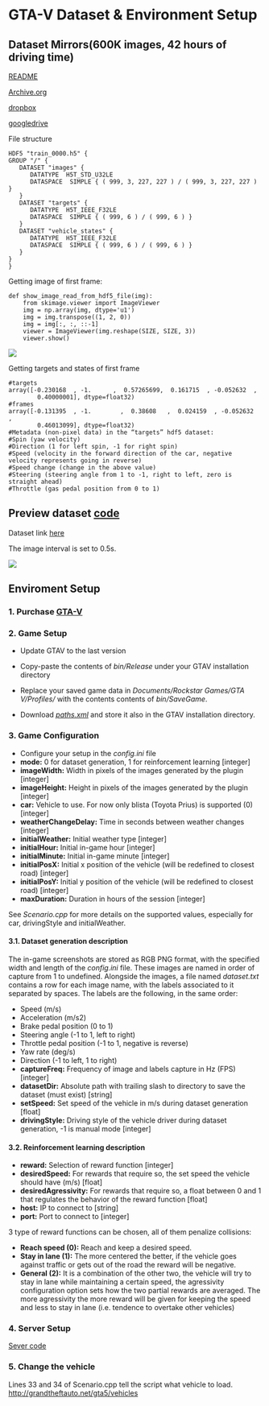 # GTA-V Dataset & Environment Setup
## Dataset Mirrors(600K images, 42 hours of driving time)
[README](https://docs.google.com/document/d/1c3upen7NsvkAwgxTC9rhAZJr75Zkn3EP2FVf1Ailqww/edit)

[Archive.org](https://archive.org/details/deepdrive-baseline-uint8)

[dropbox](https://www.dropbox.com/s/b6ox0k1w42cn3ca/gtav-42-hours-uint8.tar.gz?dl=0)

[googledrive](https://drive.google.com/drive/folders/0B2UgaM91sqeAWGZVaDdmaGs2cmM)

File structure
```
HDF5 "train_0000.h5" {
GROUP "/" {
   DATASET "images" {
      DATATYPE  H5T_STD_U32LE
      DATASPACE  SIMPLE { ( 999, 3, 227, 227 ) / ( 999, 3, 227, 227 ) }
   }
   DATASET "targets" {
      DATATYPE  H5T_IEEE_F32LE
      DATASPACE  SIMPLE { ( 999, 6 ) / ( 999, 6 ) }
   }
   DATASET "vehicle_states" {
      DATATYPE  H5T_IEEE_F32LE
      DATASPACE  SIMPLE { ( 999, 6 ) / ( 999, 6 ) }
   }
}
}
```
Getting image of first frame:
```
def show_image_read_from_hdf5_file(img):
    from skimage.viewer import ImageViewer
    img = np.array(img, dtype='u1')
    img = img.transpose((1, 2, 0))
    img = img[:, :, ::-1]
    viewer = ImageViewer(img.reshape(SIZE, SIZE, 3))
    viewer.show()
```
![](https://github.com/wang3303/GTA-V/blob/master/sample.png)

Getting targets and states of first frame
```
#targets
array([-0.230168  , -1.      ,  0.57265699,  0.161715  , -0.052632  ,  
        0.40000001], dtype=float32)
#frames
array([-0.131395  , -1.        ,  0.38608   ,  0.024159  , -0.052632  ,
        0.46013099], dtype=float32)
#Metadata (non-pixel data) in the “targets” hdf5 dataset:
#Spin (yaw velocity)
#Direction (1 for left spin, -1 for right spin)
#Speed (velocity in the forward direction of the car, negative velocity represents going in reverse)
#Speed change (change in the above value)
#Steering (steering angle from 1 to -1, right to left, zero is straight ahead)
#Throttle (gas pedal position from 0 to 1)
```

## Preview dataset [code](https://github.com/wang3303/GTA-V/blob/master/preview_dataset.py)

Dataset link [here](https://drive.google.com/drive/folders/0B2UgaM91sqeAWGZVaDdmaGs2cmM)

The image interval is set to 0.5s.

![](https://github.com/wang3303/GTA-V/blob/master/preview.png)

## Enviroment Setup
### 1. Purchase [GTA-V](http://www.rockstargames.com/V/)
### 2. Game Setup
* Update GTAV to the last version 

* Copy-paste the contents of *bin/Release* under your GTAV installation directory 

* Replace your saved game data in *Documents/Rockstar Games/GTA V/Profiles/* with the contents contents of *bin/SaveGame*. 

* Download *[paths.xml](https://drive.google.com/open?id=0Bzh5djJlCOmMOTA1RVlOXzZ5dEk)* and store it also in the GTAV installation directory. 
### 3. Game Configuration
* Configure your setup in the *config.ini* file
* **mode:** 0 for dataset generation, 1 for reinforcement learning [integer]
* **imageWidth:** Width in pixels of the images generated by the plugin [integer]
* **imageHeight:** Height in pixels of the images generated by the plugin [integer]
* **car:** Vehicle to use. For now only blista (Toyota Prius) is supported (0) [integer]
* **weatherChangeDelay:** Time in seconds between weather changes [integer]
* **initialWeather:** Initial weather type [integer]
* **initialHour:** Initial in-game hour [integer]
* **initialMinute:** Initial in-game minute [integer]
* **initialPosX:** Initial x position of the vehicle (will be redefined to closest road) [integer]
* **initialPosY:** Initial y position of the vehicle (will be redefined to closest road) [integer]
* **maxDuration:** Duration in hours of the session [integer]

See *Scenario.cpp* for more details on the supported values, especially for car, drivingStyle and initialWeather.
#### 3.1. Dataset generation description
The in-game screenshots are stored as RGB PNG format, with the specified width and length of the *config.ini* file. These images are named in order of capture from 1 to undefined. Alongside the images, a file named *dataset.txt* contains a row for each image name, with the labels associated to it separated by spaces. The labels are the following, in the same order:

* Speed (m/s)
* Acceleration (m/s2)
* Brake pedal position (0 to 1)
* Steering angle (-1 to 1, left to right)
* Throttle pedal position (-1 to 1, negative is reverse)
* Yaw rate (deg/s)
* Direction (-1 to left, 1 to right)
* **captureFreq:** Frequency of image and labels capture in Hz (FPS) [integer]
* **datasetDir:** Absolute path with trailing slash to directory to save the dataset (must exist) [string]
* **setSpeed:** Set speed of the vehicle in m/s during dataset generation [float]
* **drivingStyle:** Driving style of the vehicle driver during dataset generation, -1 is manual mode [integer]

#### 3.2. Reinforcement learning description
* **reward:** Selection of reward function [integer]
* **desiredSpeed:** For rewards that require so, the set speed the vehicle should have (m/s) [float]
* **desiredAgressivity:** For rewards that require so, a float between 0 and 1 that regulates the behavior of the reward function [float]
* **host:** IP to connect to [string]
* **port:** Port to connect to [integer]

3 type of reward functions can be chosen, all of them penalize collisions:
* **Reach speed (0):** Reach and keep a desired speed.
* **Stay in lane (1):** The more centered the better, if the vehicle goes against traffic or gets out of the road the reward will be negative.
* **General (2):** It is a combination of the other two, the vehicle will try to stay in lane while maintaining a certain speed, the agressivity configuration option sets how the two partial rewards are averaged. The more agressivity the more reward will be given for keeping the speed and less to stay in lane (i.e. tendence to overtake other vehicles)

### 4. Server Setup
[Sever code](https://github.com/e-lab/GameNet/blob/wang3303-patch-1/utils/interfaceGame/drive.py)

### 5. Change the vehicle
Lines 33 and 34 of Scenario.cpp tell the script what vehicle to load. http://grandtheftauto.net/gta5/vehicles
